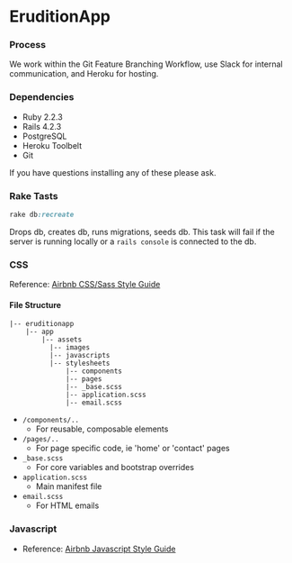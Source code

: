 # EruditionApp

### Process

We work within the Git Feature Branching Workflow, use Slack for internal communication, and Heroku for hosting.

### Dependencies

* Ruby 2.2.3
* Rails 4.2.3
* PostgreSQL
* Heroku Toolbelt
* Git

If you have questions installing any of these please ask.

### Rake Tasts

```ruby
rake db:recreate
```
Drops db, creates db, runs migrations, seeds db. This task will fail if the server is running locally or a `rails console` is connected to the db.

### CSS

Reference: [Airbnb CSS/Sass Style Guide](https://github.com/airbnb/css)

#### File Structure

```
|-- eruditionapp
    |-- app
        |-- assets
          |-- images
          |-- javascripts
          |-- stylesheets
              |-- components
              |-- pages
              |-- _base.scss
              |-- application.scss
              |-- email.scss
```

* `/components/..`
  * For reusable, composable elements
* `/pages/..`
  * For page specific code, ie 'home' or 'contact' pages
* `_base.scss`
  * For core variables and bootstrap overrides
* `application.scss`
  * Main manifest file
* `email.scss`
  * For HTML emails


### Javascript

* Reference: [Airbnb Javascript Style Guide](https://github.com/airbnb/javascript/tree/master/es5)

